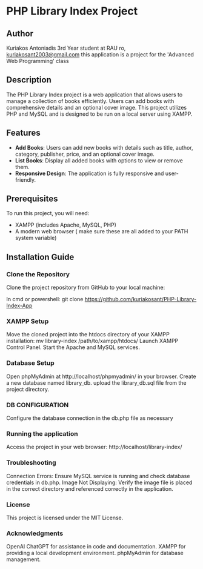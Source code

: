 # PHP Library Index Project

## Author 
Kuriakos Antoniadis 3rd Year student at RAU ro, kuriakosant2003@gmail.com
this application is a project for the 'Advanced Web Programming' class 

## Description
The PHP Library Index project is a web application that allows users to manage a collection of books efficiently. Users can add books with comprehensive details and an optional cover image. This project utilizes PHP and MySQL and is designed to be run on a local server using XAMPP.

## Features
- **Add Books**: Users can add new books with details such as title, author, category, publisher, price, and an optional cover image.
- **List Books**: Display all added books with options to view or remove them.
- **Responsive Design**: The application is fully responsive and user-friendly.

## Prerequisites
To run this project, you will need:
- XAMPP (includes Apache, MySQL, PHP)
- A modern web browser
( make sure these are all added to your PATH system variable)

## Installation Guide

### Clone the Repository
Clone the project repository from GitHub to your local machine:

In cmd or powershell:
git clone https://github.com/kuriakosant/PHP-Library-Index-App

### XAMPP Setup 

Move the cloned project into the htdocs directory of your XAMPP installation: mv library-index /path/to/xampp/htdocs/
Launch XAMPP Control Panel.
Start the Apache and MySQL services.

### Database Setup 

Open phpMyAdmin at http://localhost/phpmyadmin/ in your browser.
Create a new database named library_db.
upload the library_db.sql file from the project directory.

### DB CONFIGURATION

Configure the database connection in the db.php file as necessary 

### Running the application 

Access the project in your web browser:
http://localhost/library-index/

### Troubleshooting
Connection Errors: Ensure MySQL service is running and check database credentials in db.php.
Image Not Displaying: Verify the image file is placed in the correct directory and referenced correctly in the application.

### License
This project is licensed under the MIT License.

### Acknowledgments
OpenAI ChatGPT for assistance in code and documentation.
XAMPP for providing a local development environment.
phpMyAdmin for database management.

